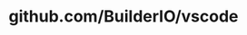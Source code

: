 ---
layout: post
title: github.com/BuilderIO/vscode
categories: link
tags: [انگلیسی, گیت‌هاب, برنامه‌نویسی]
---